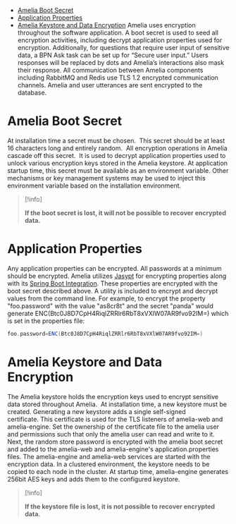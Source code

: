 -   [Amelia Boot Secret](#AmeliaV3Encryption-AmeliaBootSecret)
-   [Application Properties](#AmeliaV3Encryption-ApplicationProperties)
-   [Amelia Keystore and Data Encryption](#AmeliaV3Encryption-AmeliaKeystoreandDataEncryption)
Amelia uses encryption throughout the software application. A boot secret is used to seed all encryption activities, including decrypt application properties used for encryption. Additionally, for questions that require user input of sensitive data, a BPN Ask task can be set up for “Secure user input.” Users responses will be replaced by dots and Amelia’s interactions also mask their response.
All communication between Amelia components including RabbitMQ and Redis use TLS 1.2 encrypted communication channels. Amelia and user utterances are sent encrypted to the database.
# Amelia Boot Secret
At installation time a secret must be chosen.  This secret should be at least 16 characters long and entirely random.  All encryption operations in Amelia cascade off this secret.  It is used to decrypt application properties used to unlock various encryption keys stored in the Amelia keystore.
At application startup time, this secret must be available as an environment variable. Other mechanisms or key management systems may be used to inject this environment variable based on the installation environment.
> [!info]  
>
> **If the boot secret is lost, it will not be possible to recover encrypted data.**

# Application Properties
Any application properties can be encrypted. All passwords at a minimum should be encrypted. Amelia utilizes [Jasypt](http://www.jasypt.org/) for encrypting properties along with its [Spring Boot Integration](https://github.com/ulisesbocchio/jasypt-spring-boot). These properties are encrypted with the boot secret described above.
A utility is included to encrypt and decrypt values from the command line.
For example, to encrypt the property "foo.password" with the value "as8cr8t" and the secret "panda" would generate ENC(Btc0J8D7CpH4RiqlZRRlr6RbT8xVXlW07AR9fvo92IM=) which is set in the properties file:
``` groovy
foo.password=ENC(Btc0J8D7CpH4RiqlZRRlr6RbT8xVXlW07AR9fvo92IM=)
```
# Amelia Keystore and Data Encryption
The Amelia keystore holds the encryption keys used to encrypt sensitive data stored throughout Amelia.  At installation time, a new keystore must be created. Generating a new keystore adds a single self-signed certificate. This certificate is used for the TLS listeners of amelia-web and amelia-engine. Set the ownership of the certificate file to the amelia user and permissions such that only the amelia user can read and write to it.
Next, the random store password is encrypted with the amelia boot secret and added to the amelia-web and amelia-engine's application.properties files. The amelia-engine and amelia-web services are started with the encryption data. In a clustered environment, the keystore needs to be copied to each node in the cluster. At startup time, amelia-engine generates 256bit AES keys and adds them to the configured keystore.
> [!info]  
>
> **If the keystore file is lost, it is not possible to recover encrypted data.**
